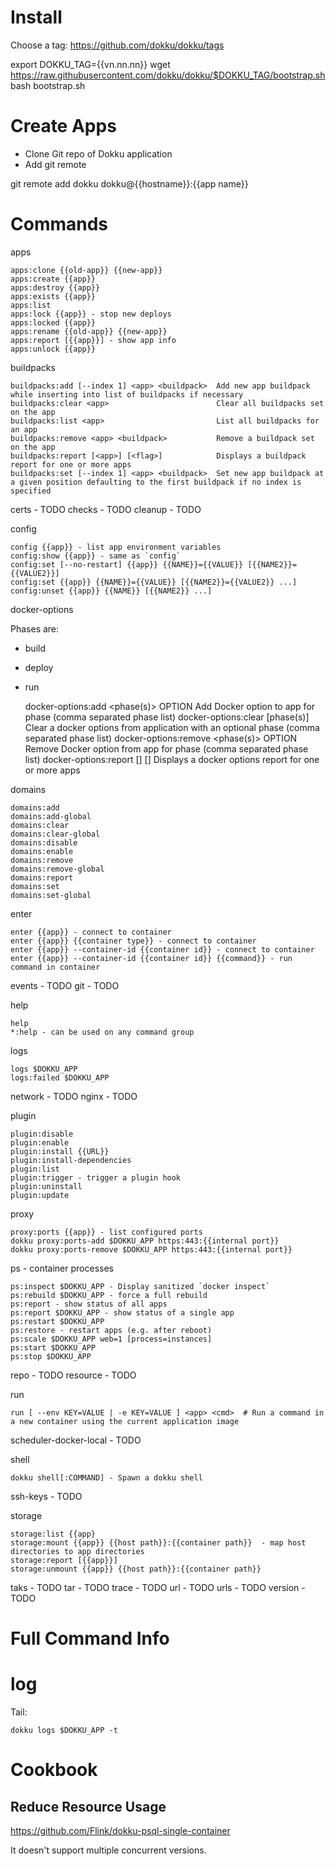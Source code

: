 # Install

Choose a tag: https://github.com/dokku/dokku/tags

export DOKKU_TAG={{vn.nn.nn}}
wget https://raw.githubusercontent.com/dokku/dokku/$DOKKU_TAG/bootstrap.sh
bash bootstrap.sh

# Create Apps

* Clone Git repo of Dokku application
* Add git remote

git remote add dokku dokku@{{hostname}}:{{app name}}

# Commands

apps

    apps:clone {{old-app}} {{new-app}}
    apps:create {{app}}
    apps:destroy {{app}}
    apps:exists {{app}}
    apps:list
    apps:lock {{app}} - stop new deploys
    apps:locked {{app}}
    apps:rename {{old-app}} {{new-app}}
    apps:report [{{app}}] - show app info
    apps:unlock {{app}}

buildpacks

    buildpacks:add [--index 1] <app> <buildpack>  Add new app buildpack while inserting into list of buildpacks if necessary
    buildpacks:clear <app>                        Clear all buildpacks set on the app
    buildpacks:list <app>                         List all buildpacks for an app
    buildpacks:remove <app> <buildpack>           Remove a buildpack set on the app
    buildpacks:report [<app>] [<flag>]            Displays a buildpack report for one or more apps
    buildpacks:set [--index 1] <app> <buildpack>  Set new app buildpack at a given position defaulting to the first buildpack if no index is specified

certs - TODO
checks - TODO
cleanup - TODO

config

    config {{app}} - list app environment variables
    config:show {{app}} - same as `config`
    config:set [--no-restart] {{app}} {{NAME}}={{VALUE}} [{{NAME2}}={{VALUE2}}]
    config:set {{app}} {{NAME}}={{VALUE}} [{{NAME2}}={{VALUE2}} ...]
    config:unset {{app}} {{NAME}} [{{NAME2}} ...]

docker-options

Phases are:

* build
* deploy
* run

    docker-options:add <app> <phase(s)> OPTION      Add Docker option to app for phase (comma separated phase list)
    docker-options:clear <app> [phase(s)]           Clear a docker options from application with an optional phase (comma separated phase list)
    docker-options:remove <app> <phase(s)> OPTION   Remove Docker option from app for phase (comma separated phase list)
    docker-options:report [<app>] [<flag>]          Displays a docker options report for one or more apps

domains

    domains:add
    domains:add-global
    domains:clear
    domains:clear-global
    domains:disable
    domains:enable
    domains:remove
    domains:remove-global
    domains:report
    domains:set
    domains:set-global

enter

    enter {{app}} - connect to container
    enter {{app}} {{container type}} - connect to container
    enter {{app}} --container-id {{container id}} - connect to container
    enter {{app}} --container-id {{container id}} {{command}} - run command in container

events - TODO
git - TODO

help

    help
    *:help - can be used on any command group

logs

    logs $DOKKU_APP
    logs:failed $DOKKU_APP

network - TODO
nginx - TODO

plugin

    plugin:disable
    plugin:enable
    plugin:install {{URL}}
    plugin:install-dependencies
    plugin:list
    plugin:trigger - trigger a plugin hook
    plugin:uninstall
    plugin:update

proxy

    proxy:ports {{app}} - list configured ports
    dokku proxy:ports-add $DOKKU_APP https:443:{{internal port}}
    dokku proxy:ports-remove $DOKKU_APP https:443:{{internal port}}

ps - container processes

    ps:inspect $DOKKU_APP - Display sanitized `docker inspect`
    ps:rebuild $DOKKU_APP - force a full rebuild
    ps:report - show status of all apps
    ps:report $DOKKU_APP - show status of a single app
    ps:restart $DOKKU_APP
    ps:restore - restart apps (e.g. after reboot)
    ps:scale $DOKKU_APP web=1 [process=instances]
    ps:start $DOKKU_APP
    ps:stop $DOKKU_APP

repo - TODO
resource - TODO

run

    run [ --env KEY=VALUE | -e KEY=VALUE ] <app> <cmd>  # Run a command in a new container using the current application image

scheduler-docker-local - TODO

shell

    dokku shell[:COMMAND] - Spawn a dokku shell

ssh-keys - TODO

storage

    storage:list {{app}
    storage:mount {{app}} {{host path}}:{{container path}}  - map host directories to app directories
    storage:report [{{app}}]
    storage:unmount {{app}} {{host path}}:{{container path}}

taks - TODO
tar - TODO
trace - TODO
url - TODO
urls - TODO
version - TODO

# Full Command Info

# log

Tail:

    dokku logs $DOKKU_APP -t

# Cookbook

## Reduce Resource Usage

https://github.com/Flink/dokku-psql-single-container

It doesn't support multiple concurrent versions.
